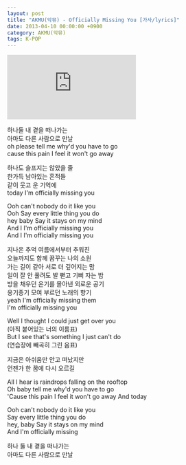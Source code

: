 ```yaml
---
layout: post
title: "AKMU(악뮤) - Officially Missing You [가사/lyrics]"
date: 2013-04-10 00:00:00 +0900
category: AKMU(악뮤)
tags: K-POP
---
```


<div class="youtube-iframe-container iframe-16-to-9">
    <iframe src="https://www.youtube.com/embed/k1SutkL30yY" title="AKMU(악뮤) - Officially Missing You" frameborder="0" allow="accelerometer; autoplay; clipboard-write; encrypted-media; gyroscope; picture-in-picture; web-share" allowfullscreen></iframe>
</div>

하나둘 내 곁을 떠나가는  
아마도 다른 사람으로 만날  
oh please tell me why'd you have to go  
cause this pain I feel it won't go away

하나도 슬프지는 않았을 줄  
한가득 남아있는 흔적들  
같이 웃고 운 기억에  
today I'm officially missing you

Ooh can't nobody do it like you  
Ooh Say every little thing you do  
hey baby Say it stays on my mind  
And I I'm officially missing you  
And I I'm officially missing you 

지나온 추억 여름에서부터 추워진  
오늘까지도 함께 꿈꾸는 나의 소원  
가는 길이 같아 서로 더 깊어지는 맘  
일이 잘 안 풀려도 발 뻗고 기뻐 자는 밤  
방을 채우던 온기를 몰아낸 외로운 공기  
옹기종기 모여 부르던 노래의 향기  
yeah I'm officially missing them  
I'm officially missing you

Well I thought I could just get over you  
(아직 붙어있는 너의 이름표)  
But I see that's something I just can't do  
(연습장에 빼곡히 그린 음표)

지금은 아쉬움만 안고 떠났지만  
언젠가 한 꿈에 다시 오르길

All I hear is raindrops falling on the rooftop  
Oh baby tell me why'd you have to go  
'Cause this pain I feel it won't go away And today

Ooh can't nobody do it like you  
Say every little thing you do  
hey, baby Say it stays on my mind  
And I'm officially missing

하나 둘 내 곁을 떠나가는  
아마도 다른 사람으로 만날